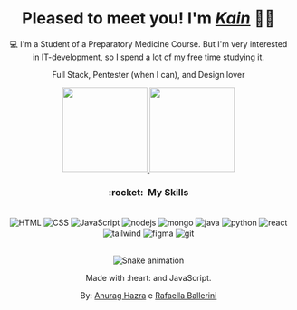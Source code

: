 <div>
  <h1 align="center">Pleased to meet you! I'm <a href="https://github.com/kaiollzim"><i>Kain</i></a> 😶‍🌫️</h1>
  <p align="center">💻 I'm a Student of a Preparatory Medicine Course. But I'm very interested in IT-development, so I spend a lot of my free time studying it.
  <p align="center">Full Stack, Pentester (when I can), and Design lover</h2>
</div>

<div align="center">
  <a href="https://github.com/kaiollzim">
    <img height="150em" src="https://github-readme-stats.vercel.app/api?username=kaiollzim&count_private=true&include_all_commits=true&show_icons=true&theme=dracula&hide_border=false&show_owner=true"/>
    <img height="150em" src="https://github-readme-stats.vercel.app/api/top-langs/?username=kaiollzim&theme=dracula&hide_border=false&&layout=compact"/>
  </a>
</div>

<h3 align="center""> :rocket: &nbsp;My Skills </h3>

<div align="center" valign="top"><br>
  <img align="center" alt="HTML" src="https://img.shields.io/badge/HTML5-E34F26?style=for-the-badge&logo=html5&logoColor=white">
  <img align="center" alt="CSS" src="https://img.shields.io/badge/CSS3-1572B6?style=for-the-badge&logo=css3&logoColor=white">
  <img align="center" alt="JavaScript" src="https://img.shields.io/badge/JavaScript-323330?style=for-the-badge&logo=javascript&logoColor=F7DF1E">
  <img align="center" alt="nodejs" src="https://img.shields.io/badge/Node.js-43853D?style=for-the-badge&logo=node.js&logoColor=white">
  <img align="center" alt="mongo" src="https://img.shields.io/badge/MongoDB-4EA94B?style=for-the-badge&logo=mongodb&logoColor=white">
  <img align="center" alt="java" src="https://img.shields.io/badge/Java-ED8B00?style=for-the-badge&logo=java&logoColor=white">
  <img align="center" alt="python" src="https://img.shields.io/badge/Python-14354C?style=for-the-badge&logo=python&logoColor=white">
  <img align="center" alt="react" src="https://img.shields.io/badge/React-20232A?style=for-the-badge&logo=react&logoColor=61DAFB">                                     
  <img align="center" alt="tailwind" src="https://img.shields.io/badge/Tailwind_CSS-38B2AC?style=for-the-badge&logo=tailwind-css&logoColor=white">
  <img align="center" alt="figma" src="https://img.shields.io/badge/Figma-F24E1E?style=for-the-badge&logo=figma&logoColor=white">  
  <img align="center" alt="git" src="https://img.shields.io/badge/GIT-E44C30?style=for-the-badge&logo=git&logoColor=white">                                                                                                                                  
                                                                                                                                                 
</div><br>

<div align="center">
  
  ![Snake animation](https://github.com/danielbped/danielbped/blob/output/github-contribution-grid-snake.svg)
  
</div>

<div align="center">
  <p>Made with :heart: and JavaScript.</p>
  <p>By: <a href="https://github.com/anuraghazra/github-readme-stats">Anurag Hazra</a> e <a href="https://github.com/rafaballerini">Rafaella Ballerini</a></p>
</div>
